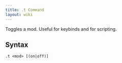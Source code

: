 ```yaml
---
title: .t Command
layout: wiki
---
```

Toggles a mod. Useful for keybinds and for scripting.

## Syntax
`.t <mod> [(on|off)]`
